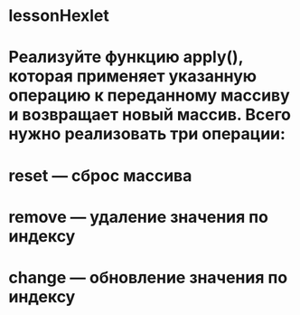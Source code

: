 # lessonHexlet
# Реализуйте функцию apply(), которая применяет указанную операцию к переданному массиву и возвращает новый массив. Всего нужно реализовать три операции:
# reset — сброс массива
# remove — удаление значения по индексу
# change — обновление значения по индексу
